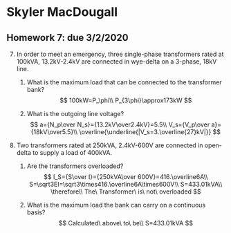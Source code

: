 # Skyler MacDougall

## Homework 7: due 3/2/2020

7. In order to meet an emergency, three single-phase transformers rated at 100kVA, 13.2kV-2.4kV are connected in wye-delta on a 3-phase, 18kV line.
    1. What is the maximum load that can be connected to the transformer bank?
        $$
        100kW=P_\phi\\
        P_{3\phi}\approx173kW
        $$
    
    2. What is the outgoing line voltage?
        $$
        a={N_p\over N_s}={13.2kV\over2.4kV}=5.5\\
        V_s={V_p\over a}={18kV\over5.5}\\
        \overline{\underline{|V_s=3.\overline{27}kV|}}
        $$
8. Two transformers rated at 250kVA, 2.4kV-600V are connected in open-delta to supply a load of 400kVA.
    1. Are the transformers overloaded?
        $$
        I_S={S\over I}={250kVA\over 600V}=416.\overline6A\\
        S=\sqrt3EI=\sqrt3\times416.\overline6A\times600V\\
        S=433.01kVA\\
        \therefore\\
        The\ Transformer\ is\ not\ overloaded
        $$
    
    2. What is the maximum load the bank can carry on a continuous basis?
        $$
        Calculated\ above\ to\ be\\
        S=433.01kVA
        $$
        